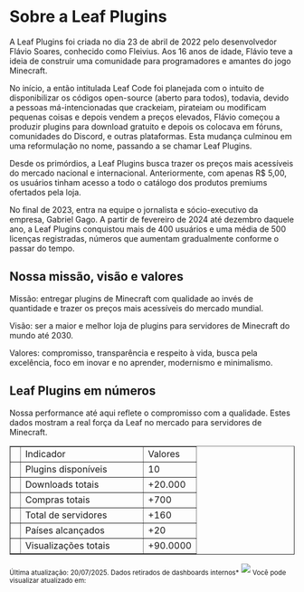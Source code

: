 # Sobre a Leaf Plugins

<p>
    A Leaf Plugins foi criada no dia 23 de abril de 2022 pelo desenvolvedor Flávio Soares, conhecido como Fleivius. Aos 16 anos de idade, Flávio teve a ideia de construir uma comunidade para programadores e amantes do jogo Minecraft.
</p>

<p>
    No início, a então intitulada Leaf Code foi planejada com o intuito de disponibilizar os códigos open-source (aberto para todos), todavia, devido a pessoas má-intencionadas que crackeiam, pirateiam ou modificam pequenas coisas e depois vendem a preços elevados, Flávio começou a produzir plugins para download gratuito e depois os colocava em fóruns, comunidades do Discord, e outras plataformas. Esta mudança culminou em uma reformulação no nome, passando a se chamar Leaf Plugins.
</p>

<p>
    Desde os primórdios, a Leaf Plugins busca trazer os preços mais acessíveis do mercado nacional e internacional. Anteriormente, com apenas R$ 5,00, os usuários tinham acesso a todo o catálogo dos produtos premiums ofertados pela loja.
</p>

<p>
    No final de 2023, entra na equipe o jornalista e sócio-executivo da empresa, Gabriel Gago. A partir de fevereiro de 2024 até dezembro daquele ano, a Leaf Plugins conquistou mais de 400 usuários e uma média de 500 licenças registradas, números que aumentam gradualmente conforme o passar do tempo.
</p>

## Nossa missão, visão e valores

<p>
    <control>Missão</control>: entregar plugins de Minecraft com qualidade ao invés de quantidade e trazer os preços mais acessíveis do mercado mundial.
</p>

<p>
    <control>Visão</control>: ser a maior e melhor loja de plugins para servidores de Minecraft do mundo até 2030.
</p>

<p>
    <control>Valores</control>: compromisso, transparência e respeito à vida, busca pela excelência, foco em inovar e no aprender, modernismo e minimalismo. 
</p>

## Leaf Plugins em números

<p>
 Nossa performance até aqui reflete o compromisso com a qualidade. Estes dados mostram a real força da Leaf no mercado para servidores de Minecraft.
</p>

<tabs>
    <tab title="Visão Geral">
        <table width="400" style="header-row" border="false">
            <tr>
                <td width="1"></td>
                <td><control>Indicador</control></td>
                <td><control>Valores</control></td>
            </tr>
            <tr>
                <td width="1"></td>
                <td width="200"><control>Plugins disponíveis</control></td>
                <td>10</td>
            </tr>
            <tr>
                <td width="1"></td>
                <td><control>Downloads totais</control></td>
                <td>+20.000</td>
            </tr>
            <tr>
                <td width="1"></td>
                <td><control>Compras totais</control></td>
                <td>+700</td>
            </tr>
            <tr>
                <td width="1"></td>
                <td><control>Total de servidores</control></td>
                <td>+160</td>
            </tr>
            <tr>
                <td width="1"></td>
                <td><control>Países alcançados</control></td>
                <td>+20</td>
            </tr>
            <tr>
                <td width="1"></td>
                <td><control>Visualizações totais</control></td>
                <td>+90.0000</td>
            </tr>
        </table>
        <sub><emphasis>Última atualização: 20/07/2025. Dados retirados de dashboards internos*</emphasis></sub>
    </tab>
    <tab title="Execução de plugins">
        <img src="leaf-graficos.png">
        <sub><emphasis>Você pode visualizar atualizado em: <a href="https://bstats.org/plugin/bukkit/LeafPlugins/20622"/></emphasis></sub>
    </tab>
</tabs>